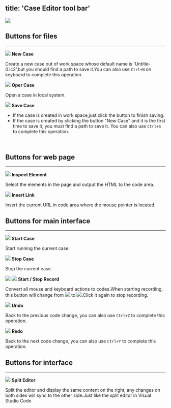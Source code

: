title: 'Case Editor tool bar'
---
<img src="/">
<br>

## Buttons for files
---

<img src="/themes/"/> **New Case**  

Create a new case out of work space whose default name is 'Untitle-0.lc2',but you should find a path to save it.You can also use `Ctrl+N` on keyboard to complete this operation.

<img src="/themes/"/> **Oper Case**

Open a case in local system.

<img src="/themes/"/> **Save Case** 

- If the case is created in work space,just click the button to finish saving. 
- If the case is created by clicking the button "New Case" and it is the first time to save it, you must find a path to save it.
You can also use `Ctrl+S` to complete this operation.
<br>

## Buttons for web page
---

<img src="/"/> **Inspect Element**

Select the elements in the page and output the HTML to the code area.

<img src="/"/> **Insert Link**

Insert the current URL in code area where the mouse pointer is located.
<br>

## Buttons for main interface
---

<img src="/"/> **Start Case**

Start running the current case.

<img src="/"/> **Stop Case**

Stop the current case.

<img src="/"/> <img src="/"/> **Start / Stop Record**

Convert all mouse and keyboard actions to codes.When starting recording, this button will change from  <img src="/"/> to <img src="/"/>.Click it again to stop recording.


<img src="/"/> **Undo**

Back to the previous code change, you can also use `Ctrl+Z` to complete this operation.

<img src="/"/> **Redo**

Back to the next code change, you can also use `Ctrl+Y` to complete this operation.
<br>

## Buttons for interface
---

<img src="/"/> **Split Editor**

Split the editor and display the same content on the right, any changes on both sides will sync to the other side.Just like the split editor in Visual Studio Code.
